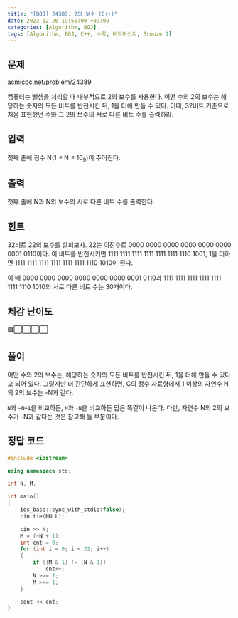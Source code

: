 ```yaml
---
title: "[BOJ] 24389. 2의 보수 (C++)"
date: 2023-12-20 19:56:00 +09:00
categories: [Algorithm, BOJ]
tags: [Algorithm, BOJ, C++, 수학, 비트마스킹, Bronze 1]
---
```

## **문제**
[acmicpc.net/problem/24389](https://www.acmicpc.net/problem/24389)
<br>

컴퓨터는 뺄셈을 처리할 때 내부적으로 2의 보수를 사용한다. 어떤 수의 2의 보수는 해당하는 숫자의 모든 비트를 반전시킨 뒤, 1을 더해 만들 수 있다. 이때, 32비트 기준으로 처음 표현했던 수와 그 2의 보수의 서로 다른 비트 수를 출력하라.
<br>

## **입력**
첫째 줄에 정수 N(1 ≤ N ≤ 10<sub>9</sub>)이 주어진다.
<br>

## **출력**
첫째 줄에 N과 N의 보수의 서로 다른 비트 수를 출력한다.
<br>

## **힌트**
32비트 22의 보수를 살펴보자. 22는 이진수로 0000 0000 0000 0000 0000 0000 0001 0110이다. 이 비트를 반전시키면 1111 1111 1111 1111 1111 1111 1110 1001, 1을 더하면 1111 1111 1111 1111 1111 1111 1110 1010이 된다.

이 때 0000 0000 0000 0000 0000 0000 0001 0110과 1111 1111 1111 1111 1111 1111 1110 1010의 서로 다른 비트 수는 30개이다.
<br>

## **체감 난이도**
🟩⬜⬜⬜⬜
<br>

## **풀이**
어떤 수의 2의 보수는, 해당하는 숫자의 모든 비트를 반전시킨 뒤, 1을 더해 만들 수 있다고 되어 있다. 그렇지만 더 간단하게 표현하면, C의 정수 자료형에서 1 이상의 자연수 N의 2의 보수는 -N과 같다.

`N`과 `~N+1`을 비교하든, `N`과 `-N`을 비교하든 답은 똑같이 나온다. 다만, 자연수 N의 2의 보수가 -N과 같다는 것은 참고해 둘 부분이다.
<br>

## **정답 코드**
```c++
#include <iostream>

using namespace std;

int N, M;

int main()
{
    ios_base::sync_with_stdio(false);
    cin.tie(NULL);

    cin >> N;
    M = (~N + 1);
    int cnt = 0;
    for (int i = 0; i < 32; i++)
    {
        if ((M & 1) != (N & 1))
            cnt++;
        N >>= 1;
        M >>= 1;
    }

    cout << cnt;
}
```